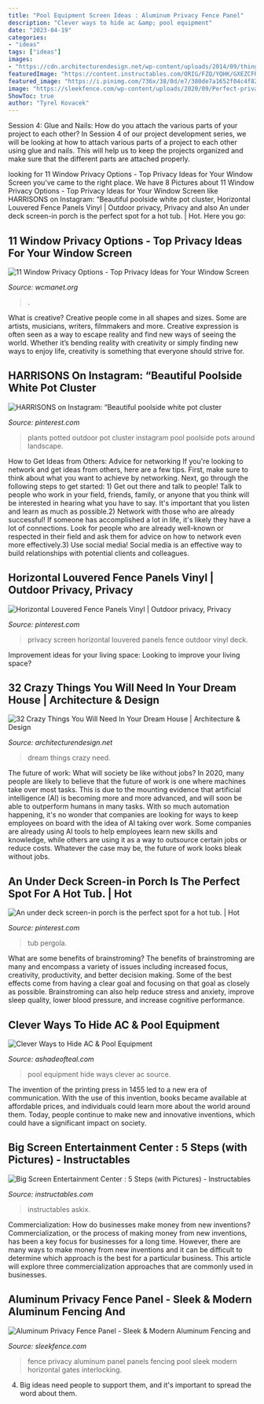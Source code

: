 ```yaml
---
title: "Pool Equipment Screen Ideas : Aluminum Privacy Fence Panel"
description: "Clever ways to hide ac &amp; pool equipment"
date: "2023-04-19"
categories:
- "ideas"
tags: ["ideas"]
images:
- "https://cdn.architecturendesign.net/wp-content/uploads/2014/09/things-in-your-dream-house-23.jpg"
featuredImage: "https://content.instructables.com/ORIG/FZQ/YQHK/GXEZCFR4/FZQYQHKGXEZCFR4.jpg?auto=webp&amp;frame=1"
featured_image: "https://i.pinimg.com/736x/38/0d/e7/380de7a1652f04c4f8218a9eeac16c26.jpg"
image: "https://sleekfence.com/wp-content/uploads/2020/09/Perfect-privacy-fence-for-pool-1030x688.jpg"
ShowToc: true
author: "Tyrel Kovacek"
---
```



Session 4: Glue and Nails: How do you attach the various parts of your project to each other?
In Session 4 of our project development series, we will be looking at how to attach various parts of a project to each other using glue and nails. This will help us to keep the projects organized and make sure that the different parts are attached properly.

	

		
looking for 11 Window Privacy Options - Top Privacy Ideas for Your Window Screen you've came to the right place. We have 8 Pictures about 11 Window Privacy Options - Top Privacy Ideas for Your Window Screen like HARRISONS on Instagram: “Beautiful poolside white pot cluster, Horizontal Louvered Fence Panels Vinyl | Outdoor privacy, Privacy and also An under deck screen-in porch is the perfect spot for a hot tub. | Hot. Here you go:
		
    
## 11 Window Privacy Options - Top Privacy Ideas For Your Window Screen

<img loading=lazy src="https://www.wcmanet.org/wp-content/uploads/2020/04/Screens.jpg" onerror="this.onerror=null;this.src='https://tse1.mm.bing.net/th?id=OIP.Pi7dgUOMdi3AOGbQU8UmAAHaLH&amp;pid=15.1';" alt="11 Window Privacy Options - Top Privacy Ideas for Your Window Screen">

_Source: wcmanet.org_

>. 

	

What is creative?
Creative people come in all shapes and sizes. Some are artists, musicians, writers, filmmakers and more. Creative expression is often seen as a way to escape reality and find new ways of seeing the world. Whether it’s bending reality with creativity or simply finding new ways to enjoy life, creativity is something that everyone should strive for.

    
## HARRISONS On Instagram: “Beautiful Poolside White Pot Cluster

<img loading=lazy src="https://i.pinimg.com/736x/38/0d/e7/380de7a1652f04c4f8218a9eeac16c26.jpg" onerror="this.onerror=null;this.src='https://tse2.mm.bing.net/th?id=OIP.AYcv_OrS5YwbeHE3yfkgJgHaJQ&amp;pid=15.1';" alt="HARRISONS on Instagram: “Beautiful poolside white pot cluster">

_Source: pinterest.com_

>plants potted outdoor pot cluster instagram pool poolside pots around landscape. 

	

How to Get Ideas from Others: Advice for networking
If you're looking to network and get ideas from others, here are a few tips. First, make sure to think about what you want to achieve by networking. Next, go through the following steps to get started: 1) Get out there and talk to people! Talk to people who work in your field, friends, family, or anyone that you think will be interested in hearing what you have to say. It's important that you listen and learn as much as possible.2) Network with those who are already successful! If someone has accomplished a lot in life, it's likely they have a lot of connections. Look for people who are already well-known or respected in their field and ask them for advice on how to network even more effectively.3) Use social media! Social media is an effective way to build relationships with potential clients and colleagues.

    
## Horizontal Louvered Fence Panels Vinyl | Outdoor Privacy, Privacy

<img loading=lazy src="https://i.pinimg.com/736x/36/1b/02/361b026429978de28452fb260481895d.jpg" onerror="this.onerror=null;this.src='https://tse3.mm.bing.net/th?id=OIP.Wl3crFDn3kAaDQWCQ3PGigHaJ4&amp;pid=15.1';" alt="Horizontal Louvered Fence Panels Vinyl | Outdoor privacy, Privacy">

_Source: pinterest.com_

>privacy screen horizontal louvered panels fence outdoor vinyl deck. 

	

Improvement ideas for your living space:
Looking to improve your living space?

    
## 32 Crazy Things You Will Need In Your Dream House | Architecture &amp; Design

<img loading=lazy src="https://cdn.architecturendesign.net/wp-content/uploads/2014/09/things-in-your-dream-house-23.jpg" onerror="this.onerror=null;this.src='https://tse3.mm.bing.net/th?id=OIP.qWMCyqGC1OpH777g5cAKLQHaJQ&amp;pid=15.1';" alt="32 Crazy Things You Will Need In Your Dream House | Architecture &amp; Design">

_Source: architecturendesign.net_

>dream things crazy need. 

	

The future of work: What will society be like without jobs?
In 2020, many people are likely to believe that the future of work is one where machines take over most tasks. This is due to the mounting evidence that artificial intelligence (AI) is becoming more and more advanced, and will soon be able to outperform humans in many tasks. With so much automation happening, it's no wonder that companies are looking for ways to keep employees on board with the idea of AI taking over work. Some companies are already using AI tools to help employees learn new skills and knowledge, while others are using it as a way to outsource certain jobs or reduce costs. Whatever the case may be, the future of work looks bleak without jobs.

    
## An Under Deck Screen-in Porch Is The Perfect Spot For A Hot Tub. | Hot

<img loading=lazy src="https://i.pinimg.com/736x/53/ff/40/53ff40f317c3a27accbd4e7192078ad8.jpg" onerror="this.onerror=null;this.src='https://tse4.mm.bing.net/th?id=OIP.PR1iE3itxKe0zKVjdlFnCwHaJ4&amp;pid=15.1';" alt="An under deck screen-in porch is the perfect spot for a hot tub. | Hot">

_Source: pinterest.com_

>tub pergola. 

	

What are some benefits of brainstroming?
The benefits of brainstroming are many and encompass a variety of issues including increased focus, creativity, productivity, and better decision making. Some of the best effects come from having a clear goal and focusing on that goal as closely as possible. Brainstroming can also help reduce stress and anxiety, improve sleep quality, lower blood pressure, and increase cognitive performance.

    
## Clever Ways To Hide AC &amp; Pool Equipment

<img loading=lazy src="https://i2.wp.com/ashadeofteal.com/wp-content/uploads/2015/07/c201b72a3553181a1d326525926f53b8.jpg?resize=682%2C1023" onerror="this.onerror=null;this.src='https://tse2.mm.bing.net/th?id=OIP.3x2tNLNiRWXRkx_6D7eguQHaLH&amp;pid=15.1';" alt="Clever Ways to Hide AC &amp; Pool Equipment">

_Source: ashadeofteal.com_

>pool equipment hide ways clever ac source. 

	

The invention of the printing press in 1455 led to a new era of communication. With the use of this invention, books became available at affordable prices, and individuals could learn more about the world around them. Today, people continue to make new and innovative inventions, which could have a significant impact on society.

    
## Big Screen Entertainment Center : 5 Steps (with Pictures) - Instructables

<img loading=lazy src="https://content.instructables.com/ORIG/FZQ/YQHK/GXEZCFR4/FZQYQHKGXEZCFR4.jpg?auto=webp&amp;frame=1" onerror="this.onerror=null;this.src='https://tse1.mm.bing.net/th?id=OIP.r5LXLCWmRtFibyW0p2sAPgHaFj&amp;pid=15.1';" alt="Big Screen Entertainment Center : 5 Steps (with Pictures) - Instructables">

_Source: instructables.com_

>instructables askix. 

	

Commercialization: How do businesses make money from new inventions?
Commercialization, or the process of making money from new inventions, has been a key focus for businesses for a long time. However, there are many ways to make money from new inventions and it can be difficult to determine which approach is the best for a particular business. This article will explore three commercialization approaches that are commonly used in businesses.

    
## Aluminum Privacy Fence Panel - Sleek &amp; Modern Aluminum Fencing And

<img loading=lazy src="https://sleekfence.com/wp-content/uploads/2020/09/Perfect-privacy-fence-for-pool-1030x688.jpg" onerror="this.onerror=null;this.src='https://tse3.mm.bing.net/th?id=OIP.FhfCrDqRk_3pQx5jrlqNIgHaE8&amp;pid=15.1';" alt="Aluminum Privacy Fence Panel - Sleek &amp; Modern Aluminum Fencing and">

_Source: sleekfence.com_

>fence privacy aluminum panel panels fencing pool sleek modern horizontal gates interlocking. 

	

4. Big ideas need people to support them, and it's important to spread the word about them.


